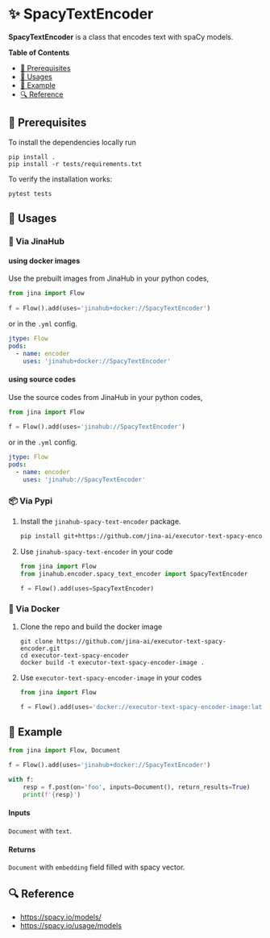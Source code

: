 # ✨ SpacyTextEncoder

**SpacyTextEncoder** is a class that encodes text with spaCy models.

<!-- START doctoc generated TOC please keep comment here to allow auto update -->
<!-- DON'T EDIT THIS SECTION, INSTEAD RE-RUN doctoc TO UPDATE -->
**Table of Contents**

- [🌱 Prerequisites](#-prerequisites)
- [🚀 Usages](#-usages)
- [🎉️ Example](#%EF%B8%8F-example)
- [🔍️ Reference](#%EF%B8%8F-reference)

<!-- END doctoc generated TOC please keep comment here to allow auto update -->

## 🌱 Prerequisites

To install the dependencies locally run 
```
pip install . 
pip install -r tests/requirements.txt
```
To verify the installation works:
```
pytest tests
```

## 🚀 Usages

### 🚚 Via JinaHub

#### using docker images
Use the prebuilt images from JinaHub in your python codes, 

```python
from jina import Flow
	
f = Flow().add(uses='jinahub+docker://SpacyTextEncoder')
```

or in the `.yml` config.
	
```yaml
jtype: Flow
pods:
  - name: encoder
    uses: 'jinahub+docker://SpacyTextEncoder'
```

#### using source codes
Use the source codes from JinaHub in your python codes,

```python
from jina import Flow
	
f = Flow().add(uses='jinahub://SpacyTextEncoder')
```

or in the `.yml` config.

```yaml
jtype: Flow
pods:
  - name: encoder
    uses: 'jinahub://SpacyTextEncoder'
```


### 📦️ Via Pypi

1. Install the `jinahub-spacy-text-encoder` package.

	```bash
	pip install git+https://github.com/jina-ai/executor-text-spacy-encoder.git
	```

1. Use `jinahub-spacy-text-encoder` in your code

	```python
	from jina import Flow
	from jinahub.encoder.spacy_text_encoder import SpacyTextEncoder
	
	f = Flow().add(uses=SpacyTextEncoder)
	```


### 🐳 Via Docker

1. Clone the repo and build the docker image

	```shell
	git clone https://github.com/jina-ai/executor-text-spacy-encoder.git
	cd executor-text-spacy-encoder
	docker build -t executor-text-spacy-encoder-image .
	```

1. Use `executor-text-spacy-encoder-image` in your codes

	```python
	from jina import Flow
	
	f = Flow().add(uses='docker://executor-text-spacy-encoder-image:latest')
	```
	

## 🎉️ Example 


```python
from jina import Flow, Document

f = Flow().add(uses='jinahub+docker://SpacyTextEncoder')

with f:
    resp = f.post(on='foo', inputs=Document(), return_results=True)
	print(f'{resp}')
```


#### Inputs 

`Document` with `text`.

#### Returns

`Document` with `embedding` field filled with spacy vector.

## 🔍️ Reference
- https://spacy.io/models/
- https://spacy.io/usage/models
